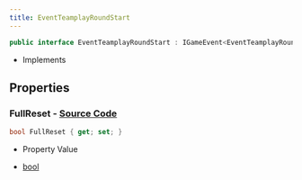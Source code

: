 ```yaml
---
title: EventTeamplayRoundStart
---
```


```csharp
public interface EventTeamplayRoundStart : IGameEvent<EventTeamplayRoundStart>
```

- Implements

## Properties

### **FullReset** - [Source Code](https://github.com/swiftly-solution/swiftlys2/blob/main/managed/src/SwiftlyS2.Generated/GameEvents/Interfaces/EventTeamplayRoundStart.cs#L24)

```csharp
bool FullReset { get; set; }
```

- Property Value

- [bool](https://learn.microsoft.com/dotnet/api/system.boolean)

